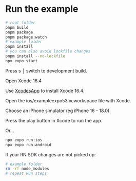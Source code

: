 # Run the example

```bash
# root folder
pnpm build
pnpm package
pnpm package:watch
# example folder
pnpm install
# you can also avoid lockfile changes
pnpm install --no-lockfile
npx expo start
```

Press s │ switch to development build.

Open Xcode 16.4

Use [XcodesApp](https://github.com/XcodesOrg/XcodesApp) to install Xcode 16.4.

Open the ios/exampleexpo53.xcworkspace file with Xcode.

Choose an iPhone simulator (eg iPhone 16 - 18.0).

Press the play button in Xcode to run the app.

Or...

```bash
npx expo run:ios
npx expo run:android
```

If your RN SDK changes are not picked up:

```bash
# example folder
rm -rf node_modules
# repeat Run steps
```
